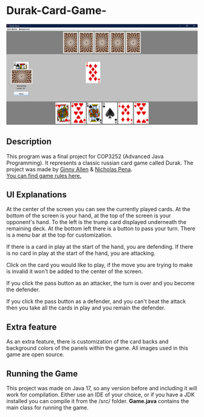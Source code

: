 # Durak-Card-Game-
![screenshot](Screenshot.png)

## Description
This program was a final project for COP3252 (Advanced Java Programming). It represents a classic russian card game called Durak. The project was made by [Ginny Allen](https://github.com/evginny) & [Nicholas Pena](https://github.com/Nick-Pena). <br />
[You can find game rules here.](https://gathertogethergames.com/durak) 

## UI Explanations

At the center of the screen you can see the currently played cards. At the bottom of the screen is your hand, at the top of the screen is your opponent's hand. To the left is the trump card displayed underneath the remaining deck. At the bottom left there is a button to pass your turn. There is a menu bar at the top for customization.

If there is a card in play at the start of the hand, you are defending. If there is no card in play at the start of the hand, you are attacking.

Click on the card you would like to play, if the move you are trying to make is invalid it won't be added to the center of the screen.

If you click the pass button as an attacker, the turn is over and you become the defender.

If you click the pass button as a defender, and you can't beat the attack then you take all the cards in play and you remain the defender.

## Extra feature

As an extra feature, there is customization of the card backs and background colors of the panels within the game. All images used in this game are open source.

## Running the Game

This project was made on Java 17, so any version before and including it will work for compilation. Either use an IDE of your choice, or if you have a JDK installed you can compile it from the /src/ folder. **Game.java** contains the main class for running the game.
